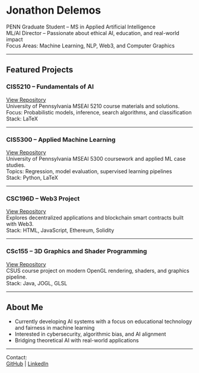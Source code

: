 # Jonathon Delemos

PENN Graduate Student – MS in Applied Artificial Intelligence  
ML/AI Director – Passionate about ethical AI, education, and real-world impact  
Focus Areas: Machine Learning, NLP, Web3, and Computer Graphics  

---

## Featured Projects

### CIS5210 – Fundamentals of AI  
[View Repository](https://github.com/jdelemos/CIS5210)  
University of Pennsylvania MSEAI 5210 course materials and solutions.  
Focus: Probabilistic models, inference, search algorithms, and classification  
Stack: LaTeX

---

### CIS5300 – Applied Machine Learning  
[View Repository](https://github.com/jdelemos/CIS5300)  
University of Pennsylvania MSEAI 5300 coursework and applied ML case studies.  
Topics: Regression, model evaluation, supervised learning pipelines  
Stack: Python, LaTeX

---

### CSC196D – Web3 Project  
[View Repository](https://github.com/jdelemos/CSC196D)  
Explores decentralized applications and blockchain smart contracts built with Web3.  
Stack: HTML, JavaScript, Ethereum, Solidity

---

### CSc155 – 3D Graphics and Shader Programming  
[View Repository](https://github.com/jdelemos/CSc155)  
CSUS course project on modern OpenGL rendering, shaders, and graphics pipeline.  
Stack: Java, JOGL, GLSL

---

## About Me

- Currently developing AI systems with a focus on educational technology and fairness in machine learning  
- Interested in cybersecurity, algorithmic bias, and AI alignment  
- Bridging theoretical AI with real-world applications

---

Contact:  
[GitHub](https://github.com/jdelemos) | [LinkedIn](https://www.linkedin.com/in/jonathon-delemos-04333635a)
